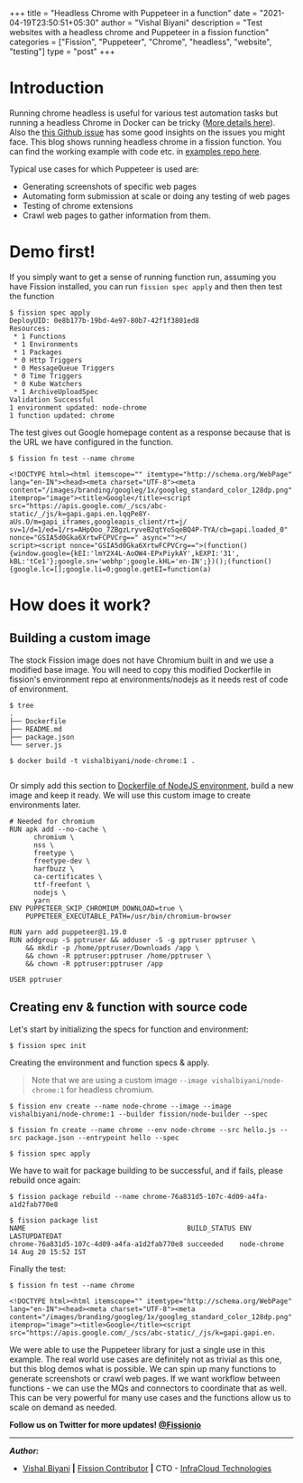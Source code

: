 
+++
title = "Headless Chrome with Puppeteer in a function"
date = "2021-04-19T23:50:51+05:30"
author = "Vishal Biyani"
description = "Test websites with a headless chrome and Puppeteer in a fission function"
categories = ["Fission", "Puppeteer", "Chrome", "headless", "website", "testing"]
type = "post"
+++

# Introduction

Running chrome headless is useful for various test automation tasks but running a headless Chrome in Docker can be tricky ([More details here](https://github.com/puppeteer/puppeteer/blob/main/docs/troubleshooting.md#running-puppeteer-in-docker)). Also the [this Github issue](https://github.com/puppeteer/puppeteer/issues/3994#issuecomment-524396092) has some good insights on the issues you might face. This blog shows running headless chrome in a fission function. You can find the working example with code etc. in [examples repo here](https://github.com/fission/examples/tree/master/samples/nodejs-chrome-headless).

Typical use cases for which Puppeteer is used are:

- Generating screenshots of specific web pages
- Automating form submission at scale or doing any testing of web pages
- Testing of chrome extensions
- Crawl web pages to gather information from them.

# Demo first!

If you simply want to get a sense of running function run, assuming you have Fission installed, you can run `fission spec apply` and then then test the function

```
$ fission spec apply
DeployUID: 0e8b177b-19bd-4e97-80b7-42f1f3801ed8
Resources:
 * 1 Functions
 * 1 Environments
 * 1 Packages
 * 0 Http Triggers
 * 0 MessageQueue Triggers
 * 0 Time Triggers
 * 0 Kube Watchers
 * 1 ArchiveUploadSpec
Validation Successful
1 environment updated: node-chrome
1 function updated: chrome
```

The test gives out Google homepage content as a response because that is the URL we have configured in the function.

```
$ fission fn test --name chrome

<!DOCTYPE html><html itemscope="" itemtype="http://schema.org/WebPage" lang="en-IN"><head><meta charset="UTF-8"><meta 
content="/images/branding/googleg/1x/googleg_standard_color_128dp.png" itemprop="image"><title>Google</title><script 
src="https://apis.google.com/_/scs/abc-static/_/js/k=gapi.gapi.en.lqqPe8Y-aUs.O/m=gapi_iframes,googleapis_client/rt=j/
sv=1/d=1/ed=1/rs=AHpOoo_7ZBgzLryveB2qtYoSqeBQ4P-TYA/cb=gapi.loaded_0" nonce="GSIA5d0Gka6XrtwFCPVCrg==" async=""></
script><script nonce="GSIA5d0Gka6XrtwFCPVCrg==">(function(){window.google={kEI:'lmY2X4L-AoOW4-EPxPiykAY',kEXPI:'31',
kBL:'tCe1'};google.sn='webhp';google.kHL='en-IN';})();(function(){google.lc=[];google.li=0;google.getEI=function(a)
```

# How does it work?

## Building a custom image

The stock Fission image does not have Chromium built in and we use a modified base image. You will need to copy this modified Dockerfile in fission's environment repo at environments/nodejs as it needs rest of code of environment.

```
$ tree
.
├── Dockerfile
├── README.md
├── package.json
└── server.js

$ docker build -t vishalbiyani/node-chrome:1 .
 
```
Or simply add this section to [Dockerfile of NodeJS environment](https://github.com/fission/environments/blob/master/nodejs/Dockerfile), build a new image and keep it ready. We will use this custom image to create environments later.

```
# Needed for chromium
RUN apk add --no-cache \
      chromium \
      nss \
      freetype \
      freetype-dev \
      harfbuzz \
      ca-certificates \
      ttf-freefont \
      nodejs \
      yarn
ENV PUPPETEER_SKIP_CHROMIUM_DOWNLOAD=true \
    PUPPETEER_EXECUTABLE_PATH=/usr/bin/chromium-browser

RUN yarn add puppeteer@1.19.0
RUN addgroup -S pptruser && adduser -S -g pptruser pptruser \
    && mkdir -p /home/pptruser/Downloads /app \
    && chown -R pptruser:pptruser /home/pptruser \
    && chown -R pptruser:pptruser /app

USER pptruser
```

## Creating env & function with source code

Let's start by initializing the specs for function and environment:

```
$ fission spec init
```

Creating the environment and function specs & apply. 

> Note that we are using a custom image `--image vishalbiyani/node-chrome:1` for headless chromium.

```
$ fission env create --name node-chrome --image --image vishalbiyani/node-chrome:1 --builder fission/node-builder --spec

$ fission fn create --name chrome --env node-chrome --src hello.js --src package.json --entrypoint hello --spec

$ fission spec apply 
```

We have to wait for package building to be successful, and if fails, please rebuild once again:

```
$ fission package rebuild --name chrome-76a831d5-107c-4d09-a4fa-a1d2fab770e8

$ fission package list
NAME                                        BUILD_STATUS ENV         LASTUPDATEDAT
chrome-76a831d5-107c-4d09-a4fa-a1d2fab770e8 succeeded    node-chrome 14 Aug 20 15:52 IST

```

Finally the test:

```
$ fission fn test --name chrome

<!DOCTYPE html><html itemscope="" itemtype="http://schema.org/WebPage" lang="en-IN"><head><meta charset="UTF-8"><meta content="/images/branding/googleg/1x/googleg_standard_color_128dp.png" itemprop="image"><title>Google</title><script src="https://apis.google.com/_/scs/abc-static/_/js/k=gapi.gapi.en.
```

We were able to use the Puppeteer library for just a single use in this example. The real world use cases are definitely not as trivial as this one, but this blog demos what is possible. We can spin up many functions to generate screenshots or crawl web pages. If we want workflow between functions - we can use the MQs and connectors to coordinate that as well. This can be very powerful for many use cases and the functions allow us to scale on demand as needed.

**Follow us on Twitter for more updates! [@Fissionio](https://www.twitter.com/fissionio)**

--- 

**_Author:_**

* [Vishal Biyani](https://twitter.com/vishal_biyani)  **|**  [Fission Contributor](https://github.com/vishal-biyani)  **|**  CTO - [InfraCloud Technologies](http://infracloud.io/)